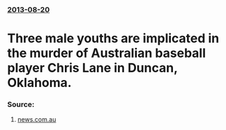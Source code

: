 ### [2013-08-20](/news/2013/08/20/index.md)

# Three male youths are implicated in the murder of Australian baseball player Chris Lane in Duncan, Oklahoma. 




### Source:

1. [news.com.au](http://www.news.com.au/national-news/victoria/three-teens-charged-over-murder-of-melbourne-baseball-player-chris-lane/story-fnii5sms-1226700172461)
